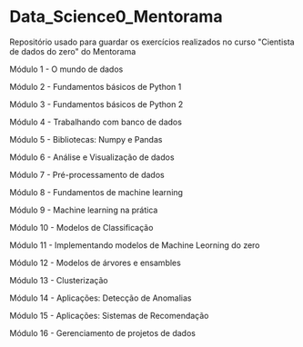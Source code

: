# Data_Science0_Mentorama
Repositório usado para guardar os exercícios realizados no curso "Cientista de dados do zero" do Mentorama


Módulo 1 - O mundo de dados


Módulo 2 - Fundamentos básicos de Python 1


Módulo 3 - Fundamentos básicos de Python 2


Módulo 4 - Trabalhando com banco de dados


Módulo 5 - Bibliotecas: Numpy e Pandas


Módulo 6 - Análise e Visualização de dados


Módulo 7 - Pré-processamento de dados


Módulo 8 - Fundamentos de machine learning


Módulo 9 - Machine learning na prática


Módulo 10 - Modelos de Classificação


Módulo 11 - Implementando modelos de Machine Leorning do zero


Módulo 12 - Modelos de árvores e ensambles


Módulo 13 - Clusterização


Módulo 14 - Aplicações: Detecção de Anomalias


Módulo 15 - Aplicações: Sistemas de Recomendação


Módulo 16 - Gerenciamento de projetos de dados

